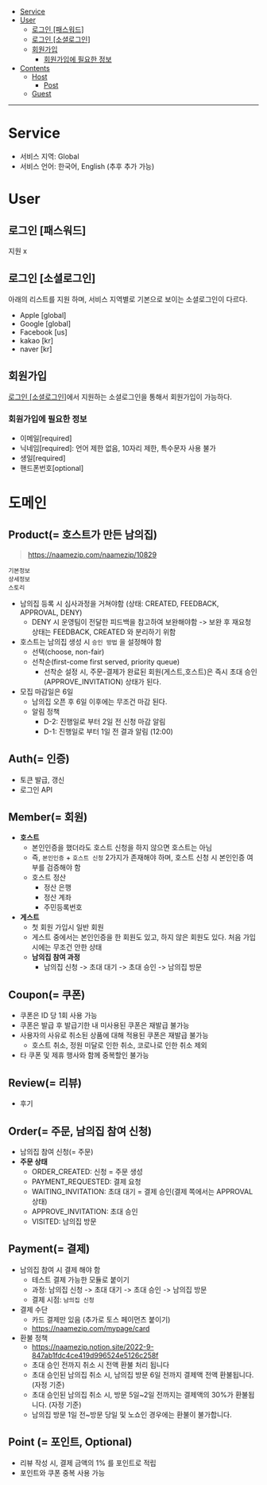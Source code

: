 - [Service](#service)
- [User](#user)
  - [로그인 [패스워드]](#로그인-패스워드)
  - [로그인 [소셜로그인]](#로그인-소셜로그인)
  - [회원가입](#회원가입)
    - [회원가입에 필요한 정보](#회원가입에-필요한-정보)
- [Contents](#contents)
  - [Host](#host)
    - [Post](#post)
  - [Guest](#guest)

---

# Service

- 서비스 지역: Global
- 서비스 언어: 한국어, English (추후 추가 가능)

# User

## 로그인 [패스워드]

지원 x

## 로그인 [소셜로그인]

아래의 리스트를 지원 하며, 서비스 지역별로 기본으로 보이는 소셜로그인이 다르다.

- Apple [global]
- Google [global]
- Facebook [us]
- kakao [kr]
- naver [kr]

## 회원가입

[로그인 [소셜로그인]](#로그인-소셜로그인)에서 지원하는 소셜로그인을 통해서 회원가입이 가능하다.

### 회원가입에 필요한 정보

- 이메일[required]
- 닉네임[required]: 언어 제한 없음, 10자리 제한, 특수문자 사용 불가
- 생일[required]
- 핸드폰번호[optional]

# 도메인

## Product(= 호스트가 만든 남의집)

> https://naamezip.com/naamezip/10829

```
기본정보
상세정보
스토리
```

- 남의집 등록 시 심사과정을 거쳐야함 (상태: CREATED, FEEDBACK, APPROVAL, DENY)
  - DENY 시 운영팀이 전달한 피드백을 참고하여 보완해야함 -> 보완 후 재요청 상태는 FEEDBACK, CREATED 와 분리하기 위함
- 호스트는 남의집 생성 시 `승인 방법` 을 설정해야 함
  - 선택(choose, non-fair)
  - 선착순(first-come first served, priority queue)
    - 선착순 설정 시, 주문-결제가 완료된 회원(게스트,호스트)은 즉시 초대 승인(APPROVE_INVITATION) 상태가 된다.
- 모집 마감일은 6일
  - 남의집 오픈 후 6일 이후에는 무조건 마감 된다.
  - 알림 정책
    - D-2: 진행일로 부터 2일 전 신청 마감 알림
    - D-1: 진행일로 부터 1일 전 결과 알림 (12:00) 

## Auth(= 인증)

- 토큰 발급, 갱신
- 로그인 API

## Member(= 회원)

- __호스트__
  - 본인인증을 했더라도 호스트 신청을 하지 않으면 호스트는 아님
  - 즉, `본인인증` + `호스트 신청` 2가지가 존재해야 하며, 호스트 신청 시 본인인증 여부를 검증해야 함
  - 호스트 정산
    - 정산 은행
    - 정산 계좌
    - 주민등록번호
- __게스트__
  - 첫 회원 가입시 일반 회원
  - 게스트 중에서는 본인인증을 한 회원도 있고, 하지 않은 회원도 있다. 처음 가입 시에는 무조건 안한 상태
  - __남의집 참여 과정__
    - 남의집 신청 -> 초대 대기 -> 초대 승인 -> 남의집 방문

## Coupon(= 쿠폰)

- 쿠폰은 ID 당 1회 사용 가능
- 쿠폰은 발급 후 발급기한 내 미사용된 쿠폰은 재발급 불가능
- 사용자의 사유로 취소된 상품에 대해 적용된 쿠폰은 재발급 불가능
  - 호스트 취소, 정원 미달로 인한 취소, 코로나로 인한 취소 제외
- 타 쿠폰 및 제휴 행사와 함께 중복할인 불가능 

## Review(= 리뷰)

- 후기

## Order(= 주문, 남의집 참여 신청)

- 남의집 참여 신청(= 주문)
- __주문 상태__
  - ORDER_CREATED: 신청 = 주문 생성
  - PAYMENT_REQUESTED: 결제 요청
  - WAITING_INVITATION: 초대 대기 = 결제 승인(결제 쪽에서는 APPROVAL 상태)
  - APPROVE_INVITATION: 초대 승인
  - VISITED: 남의집 방문

## Payment(= 결제)

- 남의집 참여 시 결제 해야 함
  - 테스트 결제 가능한 모듈로 붙이기
  - 과정: 남의집 신청 -> 초대 대기 -> 초대 승인 -> 남의집 방문
  - 결제 시점: `남의집 신청`
- 결제 수단
  - 카드 결제만 있음 (추가로 토스 페이먼츠 붙이기)
  - https://naamezip.com/mypage/card
- 환불 정책
  - https://naamezip.notion.site/2022-9-847ab1fdc4ce419d996524e5126c258f  
  - 초대 승인 전까지 취소 시 전액 환불 처리 됩니다
  - 초대 승인된 남의집 취소 시, 남의집 방문 6일 전까지 결제액 전액 환불됩니다. (자정 기준)
  - 초대 승인된 남의집 취소 시, 방문 5일~2일 전까지는 결제액의 30%가 환불됩니다. (자정 기준)
  - 남의집 방문 1일 전~방문 당일 및 노쇼인 경우에는 환불이 불가합니다.

## Point (= 포인트, Optional) 

- 리뷰 작성 시, 결제 금액의 1% 를 포인트로 적립
- 포인트와 쿠폰 중복 사용 가능

